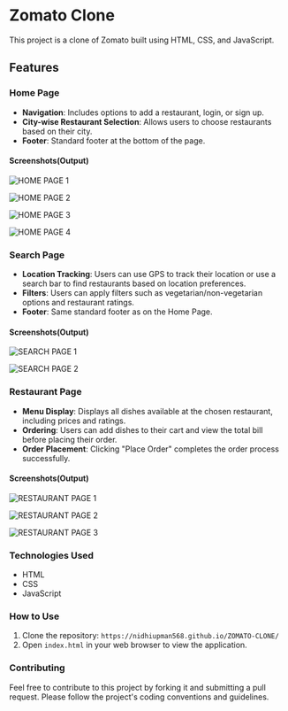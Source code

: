 

# Zomato Clone

This project is a clone of Zomato built using HTML, CSS, and JavaScript.

## Features

### Home Page
- **Navigation**: Includes options to add a restaurant, login, or sign up.
- **City-wise Restaurant Selection**: Allows users to choose restaurants based on their city.
- **Footer**: Standard footer at the bottom of the page.

#### Screenshots(Output)
![HOME PAGE 1](https://github.com/nidhiupman568/ZOMATO-CLONE/assets/130860182/b49e233c-4a48-4c2d-889b-a0e52a478018)

![HOME PAGE 2](https://github.com/nidhiupman568/ZOMATO-CLONE/assets/130860182/4a3da77b-b727-43a7-8ebc-27d7ba20e5f6)


![HOME PAGE 3](https://github.com/nidhiupman568/ZOMATO-CLONE/assets/130860182/2de5bc16-bf51-454e-a6a8-ccc936e1b0e7)


![HOME PAGE 4](https://github.com/nidhiupman568/ZOMATO-CLONE/assets/130860182/923c8da6-b335-4685-a66a-00e5371e8ef1)











### Search Page
- **Location Tracking**: Users can use GPS to track their location or use a search bar to find restaurants based on location preferences.
- **Filters**: Users can apply filters such as vegetarian/non-vegetarian options and restaurant ratings.
- **Footer**: Same standard footer as on the Home Page.
#### Screenshots(Output)
![SEARCH PAGE 1](https://github.com/nidhiupman568/ZOMATO-CLONE/assets/130860182/d203a482-f379-4518-9ce3-4b0510a64f58)



![SEARCH PAGE 2](https://github.com/nidhiupman568/ZOMATO-CLONE/assets/130860182/b0a2b7eb-1aae-48fa-9475-026ef4a92a4a)





### Restaurant Page
- **Menu Display**: Displays all dishes available at the chosen restaurant, including prices and ratings.
- **Ordering**: Users can add dishes to their cart and view the total bill before placing their order.
- **Order Placement**: Clicking "Place Order" completes the order process successfully.

#### Screenshots(Output)

![RESTAURANT PAGE 1](https://github.com/nidhiupman568/ZOMATO-CLONE/assets/130860182/57df0534-0ca3-4b58-bdfc-96c2cbe0ca6a)

![RESTAURANT PAGE 2](https://github.com/nidhiupman568/ZOMATO-CLONE/assets/130860182/eeebd38d-6f32-4124-bb72-10b235332309)

![RESTAURANT PAGE 3](https://github.com/nidhiupman568/ZOMATO-CLONE/assets/130860182/7a3c1189-cce7-49c0-9b98-ab1ad421c2dc)








### Technologies Used
- HTML
- CSS
- JavaScript

### How to Use
1. Clone the repository: `https://nidhiupman568.github.io/ZOMATO-CLONE/`
2. Open `index.html` in your web browser to view the application.



### Contributing
Feel free to contribute to this project by forking it and submitting a pull request. Please follow the project's coding conventions and guidelines.














